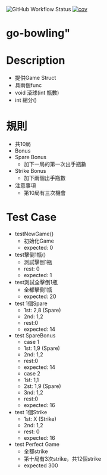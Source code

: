 <!-- README.md -->
![GitHub Workflow Status](https://img.shields.io/github/actions/workflow/status/fishjerky/Go-Bowling/go.yml) 
[![cov](https://fishjerky.github.io/Go-Bowling/badges/coverage.svg)](https://github.com/fishjerky/Go-Bowling/actions)
# go-bowling" 

# Description

- 提供Game Struct
- 具兩個func
 - void 滾球(int 瓶數)
 - int 總分()

# 規則
 - 共10局
 - Bonus
  - Spare Bonus
    - 加下一局的第一次出手瓶數
  - Strike Bonus
    - 加下兩個出手瓶數
  - 注意事項
    - 第10局有三次機會

# Test Case
 - testNewGame()
   - 初始化Game
   - expected: 0
- test擊倒1瓶()
   - 測試擊倒1瓶
   - rest: 0
   - expected: 1
 - test測試全擊倒1瓶
   - 全都擊倒1瓶
   - expected: 20 
 - test 1個Spare
   - 1st: 2,8 (Spare)
   - 2nd: 1,2
   - rest:0
   - expected: 14
 - test SpareBonus
   - case 1
    - 1st: 1,9 (Spare)
    - 2nd: 1,2
    - rest:0
    - expected: 14
   - case 2
    - 1st: 1,1 
    - 2st: 1,9 (Spare)
    - 3nd: 1,2
    - rest:0
    - expected: 16
 - test 1個Strike
   - 1st: X (Strike)
   - 2nd: 1,2
   - rest: 0
   - expected: 16
 - test Perfect Game
   - 全都strike
   - 第十局有3次strike，共12個strike
   - expected 300
